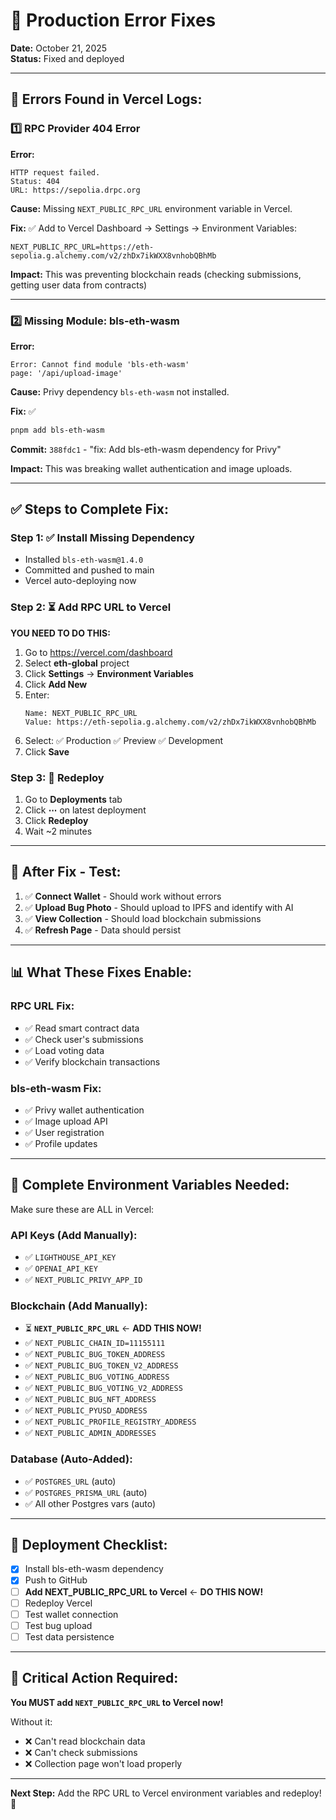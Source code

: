 # 🔧 Production Error Fixes

**Date:** October 21, 2025  
**Status:** Fixed and deployed

---

## 🐛 **Errors Found in Vercel Logs:**

### 1️⃣ **RPC Provider 404 Error**

**Error:**
```
HTTP request failed.
Status: 404
URL: https://sepolia.drpc.org
```

**Cause:** Missing `NEXT_PUBLIC_RPC_URL` environment variable in Vercel.

**Fix:** ✅
Add to Vercel Dashboard → Settings → Environment Variables:
```
NEXT_PUBLIC_RPC_URL=https://eth-sepolia.g.alchemy.com/v2/zhDx7ikWXX8vnhobQBhMb
```

**Impact:** This was preventing blockchain reads (checking submissions, getting user data from contracts)

---

### 2️⃣ **Missing Module: bls-eth-wasm**

**Error:**
```
Error: Cannot find module 'bls-eth-wasm'
page: '/api/upload-image'
```

**Cause:** Privy dependency `bls-eth-wasm` not installed.

**Fix:** ✅
```bash
pnpm add bls-eth-wasm
```

**Commit:** `388fdc1` - "fix: Add bls-eth-wasm dependency for Privy"

**Impact:** This was breaking wallet authentication and image uploads.

---

## ✅ **Steps to Complete Fix:**

### Step 1: ✅ Install Missing Dependency
- Installed `bls-eth-wasm@1.4.0`
- Committed and pushed to main
- Vercel auto-deploying now

### Step 2: ⏳ Add RPC URL to Vercel
**YOU NEED TO DO THIS:**

1. Go to https://vercel.com/dashboard
2. Select **eth-global** project
3. Click **Settings** → **Environment Variables**
4. Click **Add New**
5. Enter:
   ```
   Name: NEXT_PUBLIC_RPC_URL
   Value: https://eth-sepolia.g.alchemy.com/v2/zhDx7ikWXX8vnhobQBhMb
   ```
6. Select: ✅ Production ✅ Preview ✅ Development
7. Click **Save**

### Step 3: 🔄 Redeploy
1. Go to **Deployments** tab
2. Click **⋯** on latest deployment
3. Click **Redeploy**
4. Wait ~2 minutes

---

## 🧪 **After Fix - Test:**

1. ✅ **Connect Wallet** - Should work without errors
2. ✅ **Upload Bug Photo** - Should upload to IPFS and identify with AI
3. ✅ **View Collection** - Should load blockchain submissions
4. ✅ **Refresh Page** - Data should persist

---

## 📊 **What These Fixes Enable:**

### RPC URL Fix:
- ✅ Read smart contract data
- ✅ Check user's submissions
- ✅ Load voting data
- ✅ Verify blockchain transactions

### bls-eth-wasm Fix:
- ✅ Privy wallet authentication
- ✅ Image upload API
- ✅ User registration
- ✅ Profile updates

---

## 🎯 **Complete Environment Variables Needed:**

Make sure these are ALL in Vercel:

### **API Keys (Add Manually):**
- ✅ `LIGHTHOUSE_API_KEY`
- ✅ `OPENAI_API_KEY`
- ✅ `NEXT_PUBLIC_PRIVY_APP_ID`

### **Blockchain (Add Manually):**
- ⏳ **`NEXT_PUBLIC_RPC_URL`** ← **ADD THIS NOW!**
- ✅ `NEXT_PUBLIC_CHAIN_ID=11155111`
- ✅ `NEXT_PUBLIC_BUG_TOKEN_ADDRESS`
- ✅ `NEXT_PUBLIC_BUG_TOKEN_V2_ADDRESS`
- ✅ `NEXT_PUBLIC_BUG_VOTING_ADDRESS`
- ✅ `NEXT_PUBLIC_BUG_VOTING_V2_ADDRESS`
- ✅ `NEXT_PUBLIC_BUG_NFT_ADDRESS`
- ✅ `NEXT_PUBLIC_PYUSD_ADDRESS`
- ✅ `NEXT_PUBLIC_PROFILE_REGISTRY_ADDRESS`
- ✅ `NEXT_PUBLIC_ADMIN_ADDRESSES`

### **Database (Auto-Added):**
- ✅ `POSTGRES_URL` (auto)
- ✅ `POSTGRES_PRISMA_URL` (auto)
- ✅ All other Postgres vars (auto)

---

## 📝 **Deployment Checklist:**

- [x] Install bls-eth-wasm dependency
- [x] Push to GitHub
- [ ] **Add NEXT_PUBLIC_RPC_URL to Vercel** ← **DO THIS NOW!**
- [ ] Redeploy Vercel
- [ ] Test wallet connection
- [ ] Test bug upload
- [ ] Test data persistence

---

## 🚨 **Critical Action Required:**

**You MUST add `NEXT_PUBLIC_RPC_URL` to Vercel now!**

Without it:
- ❌ Can't read blockchain data
- ❌ Can't check submissions
- ❌ Collection page won't load properly

---

**Next Step:** Add the RPC URL to Vercel environment variables and redeploy! 🚀

